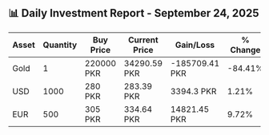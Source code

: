 ## 📊 Daily Investment Report - September 24, 2025

| Asset | Quantity | Buy Price | Current Price | Gain/Loss | % Change |
|-------|----------|-----------|----------------|------------|----------|
| Gold | 1 | 220000 PKR | 34290.59 PKR | -185709.41 PKR | -84.41% |
| USD | 1000 | 280 PKR | 283.39 PKR | 3394.3 PKR | 1.21% |
| EUR | 500 | 305 PKR | 334.64 PKR | 14821.45 PKR | 9.72% |
